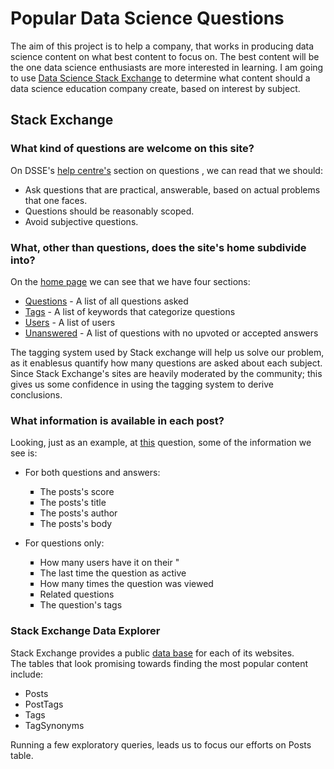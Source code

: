 <!DOCTYPE html>
<head>
</head>
<body>
  <h1>Popular Data Science Questions</h1>
  <p>The aim of this project is to help a company, that works in producing data science content on what best content to focus on.
The best content will be the one data science enthusiasts are more interested in learning.  
I am going to use <a href="https://datascience.stackexchange.com/" target="_blank">Data Science Stack Exchange</a> to determine what content should a data science education company create, based on interest by subject.</p>
  <h2>Stack Exchange</h2>
  <h3>What kind of questions are welcome on this site?</h3>
  <p>On DSSE's <a href="https://datascience.stackexchange.com/help" target="_blank">help centre's</a> section on questions , we can read that we should:<p>
  <ul>
    <li>Ask questions that are practical, answerable, based on actual problems that one faces.</li>
    <li>Questions should be reasonably scoped.</li>
    <li>Avoid subjective questions.</li>
  </ul>
  <h3>What, other than questions, does the site's home subdivide into?</h3>
  <p>On the <a href="https://datascience.stackexchange.com/" target="_blank">home page</a> we can see that we have four sections:</p>
  <ul>
     <li><a href="https://datascience.stackexchange.com/questions" target="_blank">Questions</a> - A list of all questions asked</li>
     <li><a href="https://datascience.stackexchange.com/tags" target="_blank">Tags</a> - A list of keywords that categorize questions</li>
     <li><a href="https://datascience.stackexchange.com/users" target="_blank">Users</a> - A list of users</li>
     <li><a href="https://datascience.stackexchange.com/unanswered" target="_blank">Unanswered</a> - A list of questions with no upvoted or accepted answers</li>
  </ul>
  <p>The tagging system used by Stack exchange will help us solve our problem, as it enablesus quantify how many questions are asked about each subject. <br> Since Stack Exchange's sites are heavily moderated by the community; this gives us some confidence in using the tagging system to derive conclusions.</p>
  <h3>What information is available in each post?</h3>
  <p>Looking, just as an example, at <a href="https://datascience.stackexchange.com/questions/81656/question-about-alphago-zeros-neural-network-architecture" target="_blank">this</a> question, some of the information we see is:</p>
  <ul>
    <li>For both questions and answers:</li>
    <ul type="square">
      <li>The posts's score</li>
      <li>The posts's title</li>
      <li>The posts's author</li>
      <li>The posts's body</li>
    </ul>
  </ul>
  <ul>
  <li>For questions only:</li>
   <ul type="square">
    <li>How many users have it on their "</li>
    <li>The last time the question as active</li>
    <li>How many times the question was viewed</li>
    <li>Related questions</li>
    <li>The question's tags</li>
   </ul>
  </ul>
  <h3>Stack Exchange Data Explorer</h3>
  <p>Stack Exchange provides a public <a href="https://data.stackexchange.com/datascience/query/new" target="_blank">data base</a> for each of its websites. <br> The tables that look promising towards finding the most popular content include:</p>
  <ul>
    <li>Posts</li>
    <li>PostTags</li>
    <li>Tags</li>
    <li>TagSynonyms</li>
  </ul>
  <p>Running a few exploratory queries, leads us to focus our efforts on Posts table.</p> 
  
  
